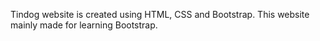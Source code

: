Tindog website is created using HTML, CSS and Bootstrap.
This website mainly made for learning Bootstrap.
